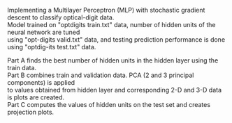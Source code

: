 Implementing a Multilayer Perceptron (MLP) with stochastic gradient descent to classify optical-digit data.  
Model trained on "optdigits train.txt" data, number of hidden units of the neural network are tuned  
using "opt-digits valid.txt" data, and testing prediction performance is done using "optdig-its test.txt" data.  

Part A finds the best number of hidden units in the hidden layer using the train data.  
Part B combines train and validation data. PCA (2 and 3 principal components) is applied  
to values obtained from hidden layer and corresponding 2-D and 3-D data is plots are created.  
Part C computes the values of hidden units on the test set and creates projection plots.

